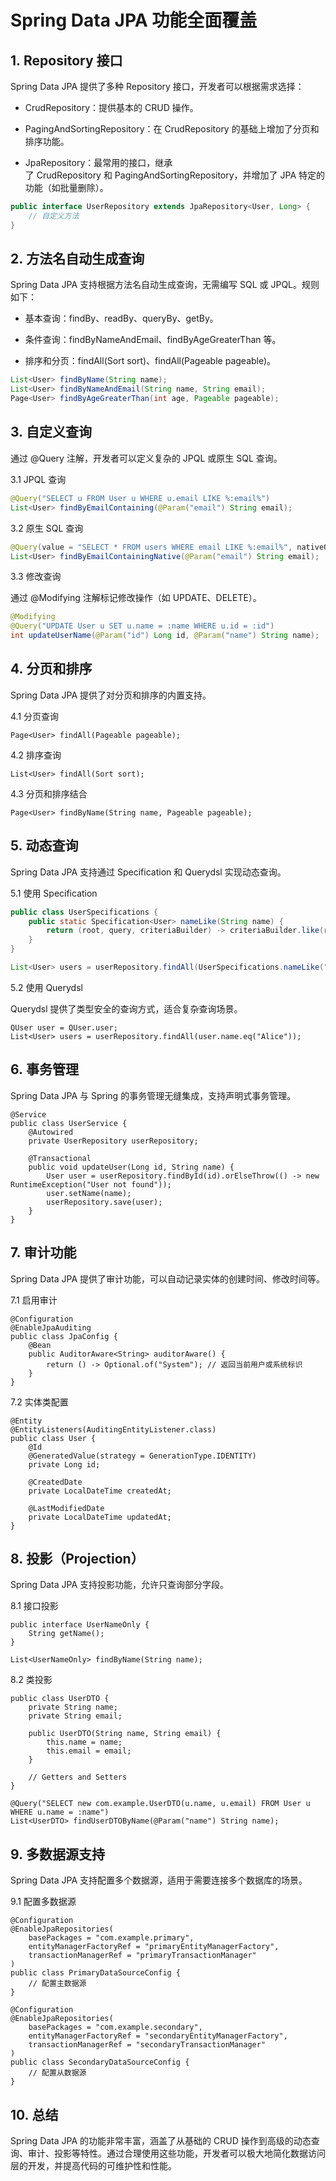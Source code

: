 # Spring Data JPA 功能全面覆盖

## 1. **Repository 接口**

Spring Data JPA 提供了多种 Repository 接口，开发者可以根据需求选择：

- CrudRepository：提供基本的 CRUD 操作。

- PagingAndSortingRepository：在 CrudRepository 的基础上增加了分页和排序功能。

- JpaRepository：最常用的接口，继承了 CrudRepository 和 PagingAndSortingRepository，并增加了 JPA 特定的功能（如批量删除）。

```java
public interface UserRepository extends JpaRepository<User, Long> {
    // 自定义方法
}
```

## 2. **方法名自动生成查询**

Spring Data JPA 支持根据方法名自动生成查询，无需编写 SQL 或 JPQL。规则如下：

- 基本查询：findBy、readBy、queryBy、getBy。

- 条件查询：findByNameAndEmail、findByAgeGreaterThan 等。

- 排序和分页：findAll(Sort sort)、findAll(Pageable pageable)。

```java
List<User> findByName(String name);
List<User> findByNameAndEmail(String name, String email);
Page<User> findByAgeGreaterThan(int age, Pageable pageable);
```

## 3. **自定义查询**

通过 @Query 注解，开发者可以定义复杂的 JPQL 或原生 SQL 查询。

3.1 JPQL 查询

```java
@Query("SELECT u FROM User u WHERE u.email LIKE %:email%")
List<User> findByEmailContaining(@Param("email") String email);
```

3.2 原生 SQL 查询

```java
@Query(value = "SELECT * FROM users WHERE email LIKE %:email%", nativeQuery = true)
List<User> findByEmailContainingNative(@Param("email") String email);
```

3.3 修改查询

通过 @Modifying 注解标记修改操作（如 UPDATE、DELETE）。

```java
@Modifying
@Query("UPDATE User u SET u.name = :name WHERE u.id = :id")
int updateUserName(@Param("id") Long id, @Param("name") String name);
```

## 4. **分页和排序**

Spring Data JPA 提供了对分页和排序的内置支持。

4.1 分页查询

```
Page<User> findAll(Pageable pageable);
```

4.2 排序查询

```
List<User> findAll(Sort sort);
```

4.3 分页和排序结合

```
Page<User> findByName(String name, Pageable pageable);
```

## 5. **动态查询**

Spring Data JPA 支持通过 Specification 和 Querydsl 实现动态查询。

5.1 使用 Specification

```java
public class UserSpecifications {
    public static Specification<User> nameLike(String name) {
        return (root, query, criteriaBuilder) -> criteriaBuilder.like(root.get("name"), "%" + name + "%");
    }
}

List<User> users = userRepository.findAll(UserSpecifications.nameLike("Alice"));
```

5.2 使用 Querydsl

Querydsl 提供了类型安全的查询方式，适合复杂查询场景。

```
QUser user = QUser.user;
List<User> users = userRepository.findAll(user.name.eq("Alice"));
```

## 6. **事务管理**

Spring Data JPA 与 Spring 的事务管理无缝集成，支持声明式事务管理。

```
@Service
public class UserService {
    @Autowired
    private UserRepository userRepository;

    @Transactional
    public void updateUser(Long id, String name) {
        User user = userRepository.findById(id).orElseThrow(() -> new RuntimeException("User not found"));
        user.setName(name);
        userRepository.save(user);
    }
}
```

## 7. **审计功能**

Spring Data JPA 提供了审计功能，可以自动记录实体的创建时间、修改时间等。

7.1 启用审计

```
@Configuration
@EnableJpaAuditing
public class JpaConfig {
    @Bean
    public AuditorAware<String> auditorAware() {
        return () -> Optional.of("System"); // 返回当前用户或系统标识
    }
}
```

7.2 实体类配置

```
@Entity
@EntityListeners(AuditingEntityListener.class)
public class User {
    @Id
    @GeneratedValue(strategy = GenerationType.IDENTITY)
    private Long id;

    @CreatedDate
    private LocalDateTime createdAt;

    @LastModifiedDate
    private LocalDateTime updatedAt;
}
```

## 8. **投影（Projection）**

Spring Data JPA 支持投影功能，允许只查询部分字段。

8.1 接口投影

```
public interface UserNameOnly {
    String getName();
}

List<UserNameOnly> findByName(String name);
```

8.2 类投影

```
public class UserDTO {
    private String name;
    private String email;

    public UserDTO(String name, String email) {
        this.name = name;
        this.email = email;
    }

    // Getters and Setters
}

@Query("SELECT new com.example.UserDTO(u.name, u.email) FROM User u WHERE u.name = :name")
List<UserDTO> findUserDTOByName(@Param("name") String name);
```

## 9. **多数据源支持**

Spring Data JPA 支持配置多个数据源，适用于需要连接多个数据库的场景。

9.1 配置多数据源

```
@Configuration
@EnableJpaRepositories(
    basePackages = "com.example.primary",
    entityManagerFactoryRef = "primaryEntityManagerFactory",
    transactionManagerRef = "primaryTransactionManager"
)
public class PrimaryDataSourceConfig {
    // 配置主数据源
}

@Configuration
@EnableJpaRepositories(
    basePackages = "com.example.secondary",
    entityManagerFactoryRef = "secondaryEntityManagerFactory",
    transactionManagerRef = "secondaryTransactionManager"
)
public class SecondaryDataSourceConfig {
    // 配置从数据源
}
```

## 10. **总结**

Spring Data JPA 的功能非常丰富，涵盖了从基础的 CRUD 操作到高级的动态查询、审计、投影等特性。通过合理使用这些功能，开发者可以极大地简化数据访问层的开发，并提高代码的可维护性和性能。